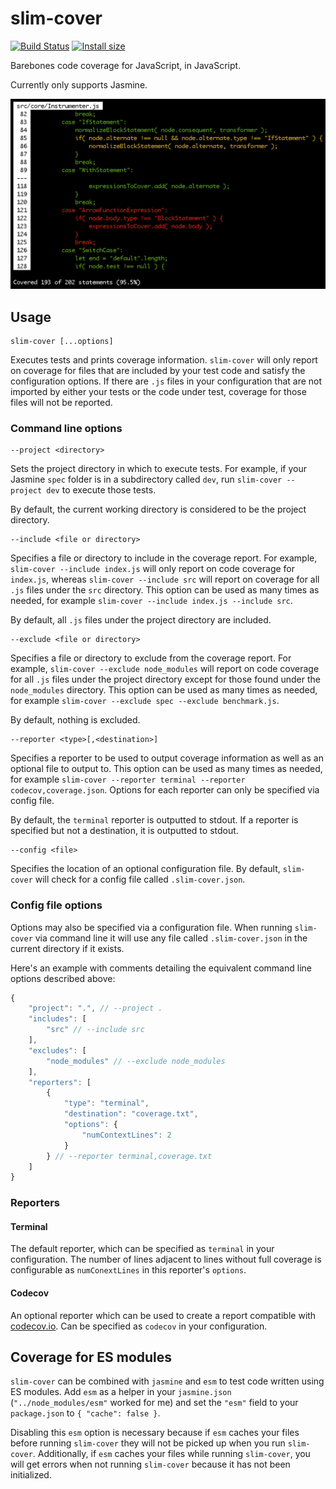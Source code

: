 # slim-cover

[![Build Status](https://travis-ci.org/tsbehlman/slim-cover.svg?branch=master)](https://travis-ci.org/tsbehlman/slim-cover) [![Install size](https://badgen.net/packagephobia/install/slim-cover)](https://packagephobia.now.sh/result?p=slim-cover)


Barebones code coverage for JavaScript, in JavaScript.

Currently only supports Jasmine.

<img src="screenshot.png" alt="A screenshot of slim-cover's terminal output for an example project" width="550">

## Usage

```
slim-cover [...options]
```

Executes tests and prints coverage information.  `slim-cover` will only report on coverage for files that are included by your test code and satisfy the configuration options.  If there are `.js` files in your configuration that are not imported by either your tests or the code under test, coverage for those files will not be reported.

### Command line options

```
--project <directory>
```

Sets the project directory in which to execute tests.  For example, if your Jasmine `spec` folder is in a subdirectory called `dev`, run `slim-cover --project dev` to execute those tests.

By default, the current working directory is considered to be the project directory.

```
--include <file or directory>
```

Specifies a file or directory to include in the coverage report.  For example, `slim-cover --include index.js` will only report on code coverage for `index.js`, whereas `slim-cover --include src` will report on coverage for all `.js` files under the `src` directory.  This option can be used as many times as needed, for example `slim-cover --include index.js --include src`.

By default, all `.js` files under the project directory are included.

```
--exclude <file or directory>
```

Specifies a file or directory to exclude from the coverage report.  For example, `slim-cover --exclude node_modules` will report on code coverage for all `.js` files under the project directory except for those found under the `node_modules` directory.  This option can be used as many times as needed, for example `slim-cover --exclude spec --exclude benchmark.js`.

By default, nothing is excluded.

```
--reporter <type>[,<destination>]
```

Specifies a reporter to be used to output coverage information as well as an optional file to output to.  This option can be used as many times as needed, for example `slim-cover --reporter terminal --reporter codecov,coverage.json`.  Options for each reporter can only be specified via config file.

By default, the `terminal` reporter is outputted to stdout.  If a reporter is specified but not a destination, it is outputted to stdout.

```
--config <file>
```

Specifies the location of an optional configuration file.  By default, `slim-cover` will check for a config file called `.slim-cover.json`.

### Config file options

Options may also be specified via a configuration file.  When running `slim-cover` via command line it will use any file called `.slim-cover.json` in the current directory if it exists.

Here's an example with comments detailing the equivalent command line options described above:

```javascript
{
    "project": ".", // --project .
    "includes": [
        "src" // --include src
    ],
    "excludes": [
        "node_modules" // --exclude node_modules
    ],
    "reporters": [
        {
            "type": "terminal",
            "destination": "coverage.txt",
            "options": {
                "numContextLines": 2
            }
        } // --reporter terminal,coverage.txt
    ]
}
```

<a name="reporters"></a>
### Reporters

#### Terminal

The default reporter, which can be specified as `terminal` in your configuration.  The number of lines adjacent to lines without full coverage is configurable as `numConextLines` in this reporter's `options`.

#### Codecov

An optional reporter which can be used to create a report compatible with [codecov.io](https://codecov.io).  Can be specified as `codecov` in your configuration.

## Coverage for ES modules

`slim-cover` can be combined with `jasmine` and `esm` to test code written using ES modules.  Add `esm` as a helper in your `jasmine.json` (`"../node_modules/esm"` worked for me) and set the `"esm"` field to your `package.json` to `{ "cache": false }`.

Disabling this `esm` option is necessary because if `esm` caches your files before running `slim-cover` they will not be picked up when you run `slim-cover`.  Additionally, if `esm` caches your files while running `slim-cover`, you will get errors when not running `slim-cover` because it has not been initialized.
